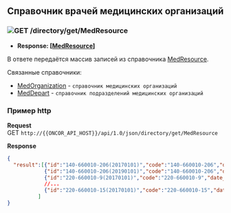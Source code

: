 ## Справочник врачей медицинских организаций

### ![GET](../../../../img/get.png) /directory/get/MedResource
* **Response: [[MedResource](../../../../types/types.md#com.siams.med.api.MedResource)]**

В ответе передаётся массив записей из справочника [MedResource](../../../../types/types.md#com.siams.med.api.MedResource).

Связанные справочники:
* [MedOrganization](../../../../methods/directory/get/MedOrganization/index.md) - `cправочник медицинских организаций `  
* [MedDepart](../../../../methods/directory/get/MedDepart/index.md) - `cправочник подразделений медицинских организаций ` 
### Пример http
**Request**  
GET `http://{{ONCOR_API_HOST}}/api/1.0/json/directory/get/MedResource`

**Response**  
```json
{
  "result":[{"id":"140-660010-206(20170101)","code":"140-660010-206","date_range":["20170101","20181231"],"name":"ЗБИНСКАЯ Е И","doctor_code":"140","doctor_name":"ЗБИНСКАЯ Е И","med_org_code":"660010","med_spec_code":"206"},
            {"id":"140-660010-206(20190101)","code":"140-660010-206","date_range":["20190101","29991231"],"name":"ЗБИНСКАЯ Е И","doctor_code":"140","doctor_name":"ЗБИНСКАЯ Е И","med_org_code":"660010","med_spec_code":"206"},
            {"id":"220-660010-9(20170101)","code":"220-660010-9","date_range":["20170101","20170228"],"name":"КУЗНЕЦОВА Д С","doctor_code":"220","doctor_name":"КУЗНЕЦОВА Д С","med_org_code":"660010","med_spec_code":"9"},
            //...
            {"id":"220-660010-15(20170101)","code":"220-660010-15","date_range":["20170101","20181231"],"name":"КУЗНЕЦОВА Д С","doctor_code":"220","doctor_name":"КУЗНЕЦОВА Д С","med_org_code":"660010","med_spec_code":"15"}
          ]
} 
```